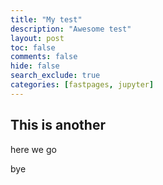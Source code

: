 ```yaml
---
title: "My test"
description: "Awesome test"
layout: post
toc: false
comments: false
hide: false
search_exclude: true
categories: [fastpages, jupyter]
---
```

## This is another

here we go

bye
